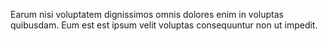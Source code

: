 Earum nisi voluptatem dignissimos omnis dolores enim in voluptas quibusdam. Eum est est ipsum velit voluptas consequuntur non ut impedit.